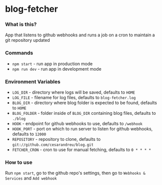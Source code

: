 # blog-fetcher

### What is this?

App that listens to github webhooks and runs a job on a cron to maintain a git repository updated

### Commands

* `npm start` - run app in production mode
* `npm run dev` - run app in development mode

### Environment Variables

* `LOG_DIR` - directory where logs will be saved, defaults to `HOME`
* `LOG_FILE` - filename for log files, defaults to `blog-fetcher.log`
* `BLOG_DIR` - directory where blog folder is expected to be found, defaults to `HOME`
* `BLOG_FOLDER` - folder inside of `BLOG_DIR` containing blog files, defaults to `./blog`
* `HOOK` - endpoint for github webhooks to use, defaults to `/webhook`
* `HOOK_PORT` - port on which to run server to listen for github webhooks, defaults to `12000`
* `REPOSITORY` - repository to clone, defaults to `git://github.com/cesarandreu/blog.git`
* `FETCHER_CRON` - cron to use for manual fetching, defaults to `0 * * * *`

### How to use

Run `npm start`, go to the github repo's settings, then go to `Webhooks & Services` and `Add webhook`
